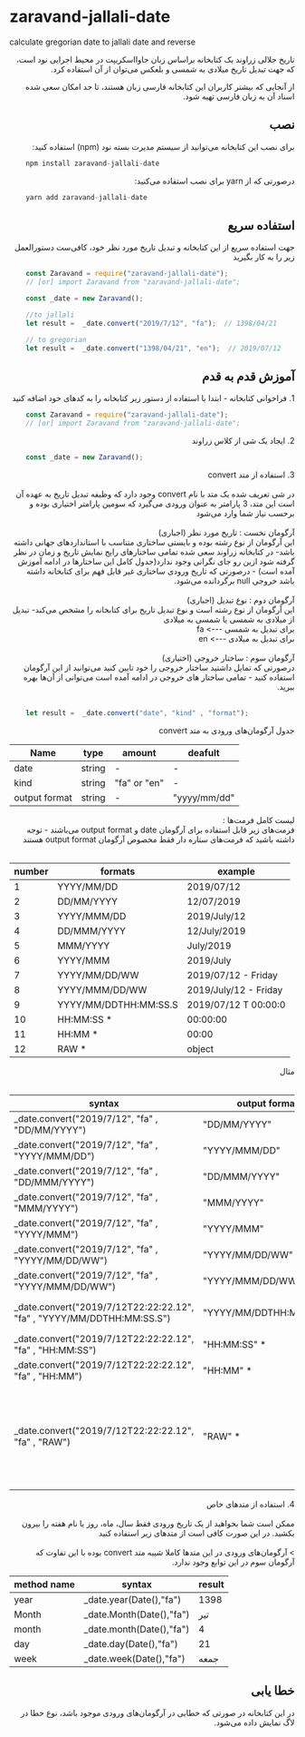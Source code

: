 # zaravand-jallali-date
calculate gregorian date to jallali date and reverse

<p dir="rtl">
تاریخ جلالی زراوند یک کتابخانه براساس زبان جاوااسکریپت در محیط اجرایی نود است، که جهت تبدیل تاریخ میلادی به شمسی و بلعکس می‌توان از آن استفاده کرد.
</p>

<div dir="rtl">
    از آنجایی که بیشتر کاربران این کتابخانه فارسی زبان هستند، تا حد امکان سعی شده اسناد آن به زبان فارسی تهیه شود.
</div>



## <div dir="rtl" >نصب</div>

<p dir="rtl">
    برای نصب این کتابخانه می‌توانید از سیستم مدیرت بسته نود (npm) استفاده کنید:
</p>

```javascript
    npm install zaravand-jallali-date
```

<p dir="rtl">
    درصورتی که از  yarn برای نصب استفاده می‌کنید:
</p>

```javascript
    yarn add zaravand-jallali-date
```





## <div dir="rtl" id="usage">استفاده سریع</div>

<p dir="rtl">
    جهت استفاده سریع از این کتابخانه و تبدیل تاریخ مورد نظر خود، کافی‌ست دستورالعمل زیر را به کار بگیرید
</p>

```javascript
    const Zaravand = require("zaravand-jallali-date");
    // [or] import Zaravand from "zaravand-jallali-date";

    const _date = new Zaravand();

    //to jallali
    let result =  _date.convert("2019/7/12", "fa");  // 1398/04/21   

    // to gregorian
    let result =  _date.convert("1398/04/21", "en");  // 2019/07/12 

```



## <div dir="rtl" id="steptosetp">آموزش قدم به قدم</div>

<div dir="rtl">
    1. فراخوانی کتابخانه - 
    ابتدا با استفاده از دستور زیر کتابخانه را به کدهای خود اضافه کنید
</div>

```javascript
    const Zaravand = require("zaravand-jallali-date");
    // [or] import Zaravand from "zaravand-jallali-date";
```

<div dir="rtl">
    2. ایجاد یک شی از کلاس زراوند
</div>

```javascript
    const _date = new Zaravand();
```

<div dir="rtl">
    3. استفاده از متد convert<br/><br/>
</div>
<div dir="rtl">
    در شی تعریف شده یک متد با نام convert وجود دارد که وظیفه تبدیل تاریخ به عهده آن است
    این متد، 3 پارامتر به عنوان ورودی می‌گیرد که سومین پارامتر اختیاری بوده و برحسب نیاز شما وارد می‌شود
    <br/><br/>
</div>
<div dir="rtl">
     آرگومان نخست : تاریخ مورد نظر (اجباری)  <br/>
    این آرگومان از نوع رشته بوده و بایستی ساختاری متناسب با استانداردهای جهانی داشته باشد- در کتابخانه زراوند سعی شده  تمامی ساختارهای رایج نمایش تاریخ و زمان در نظر گرفته شود ازین رو جای نگرانی وجود ندارد(جدول کامل این ساختارها در ادامه آموزش آمده است)  - درصورتی که تاریخ ورودی ساختاری غیر قابل فهم برای کتابخانه داشته باشد خروجی null برگردانده می‌شود.
    <br/><br/>
</div>
<div dir="rtl">
     آرگومان دوم : نوع تبدیل (اجباری) <br/>
    این آرگومان از نوع رشته است و نوع تبدیل تاریخ برای کتابخانه را مشخص می‌کند- تبدیل از میلادی به شمسی یا شمسی به میلادی <br/>
    برای تبدیل به شمسی ---> fa <br/>
    برای تبدیل به میلادی ---> en <br/><br/>
</div>
<div dir="rtl">
     آرگومان سوم : ساختار خروجی (اختیاری) <br/>
    درصورتی که تمایل داشتید ساختار خروجی را خود تایین کنید می‌توانید از این آرگومان استفاده کنید - تمامی ساختار های خروجی در ادامه آمده است می‌توانی از آن‌ها بهره ببرید.
    <br/><br/>
</div>


```javascript
    let result =  _date.convert("date", "kind" , "format");
```

<div dir="rtl">
    جدول آرگومان‌های ورودی به متد convert
</div>

Name | type | amount | deafult 
--- | --- | --- | ---
date | string | - | -
kind | string | "fa" or "en" | -
output format | string | - | "yyyy/mm/dd"


<div dir="rtl">
    لیست کامل فرمت‌ها : 
    <br/>
    فرمت‌های زیر قابل استفاده برای آرگومان date  و output format   می‌باشند - توجه داشته باشید که فرمت‌های ستاره دار فقط مخصوص آرگومان output format  هستند
    <br/><br/>
</div>

number|formats| example
--- | --- | ---
1|YYYY/MM/DD| 2019/07/12 
2|DD/MM/YYYY|12/07/2019 
3|YYYY/MMM/DD|2019/July/12 
4|DD/MMM/YYYY|12/July/2019 
5|MMM/YYYY|July/2019 
6|YYYY/MMM |2019/July 
7|YYYY/MM/DD/WW|2019/07/12 - Friday 
8|YYYY/MMM/DD/WW|2019/July/12 - Friday 
9|YYYY/MM/DDTHH:MM:SS.S|2019/07/12 T 00:00:0 
10|HH:MM:SS *|00:00:00 
11|HH:MM *|00:00 
12|RAW *|object 

<div dir="rtl">
    مثال <br/>
    <br/>
</div>

syntax | output format | result
--- | --- | ---
 _date.convert("2019/7/12", "fa" , "DD/MM/YYYY") | "DD/MM/YYYY" | 21/04/1398
 _date.convert("2019/7/12", "fa" , "YYYY/MMM/DD") | "YYYY/MMM/DD" |1398/تیرl/21
 _date.convert("2019/7/12", "fa" , "DD/MMM/YYYY") | "DD/MMM/YYYY" |21/تیرl/1398
 _date.convert("2019/7/12", "fa" , "MMM/YYYY") | "MMM/YYYY" |تیرl/1398
 _date.convert("2019/7/12", "fa" , "YYYY/MMM") | "YYYY/MMM" |تیر/1398
 _date.convert("2019/7/12", "fa" , "YYYY/MM/DD/WW") | "YYYY/MM/DD/WW" |1398/04/21 - جمعه
 _date.convert("2019/7/12", "fa" , "YYYY/MMM/DD/WW") | "YYYY/MMM/DD/WW" |1398/تیرl/21 - جمعه
 _date.convert("2019/7/12T22:22:22.12", "fa" , "YYYY/MM/DDTHH:MM:SS.S") | "YYYY/MM/DDTHH:MM:SS.S" | 1398/04/21 T 22:22:22.12
 _date.convert("2019/7/12T22:22:22.12", "fa" , "HH:MM:SS") | "HH:MM:SS" * | 22:22:22
 _date.convert("2019/7/12T22:22:22.12", "fa" , "HH:MM") | "HH:MM" * | 22:22
 _date.convert("2019/7/12T22:22:22.12", "fa" , "RAW") | "RAW" * | {Month: "تیر",day: 21,dweek: "جمعه",hour: 22,minute: 22,month: 4,second: 22.12,year: 1398,}


<div dir="rtl">
    4. استفاده از متدهای خاص<br/><br/>
    ممکن است شما بخواهید از یک تاریخ ورودی فقط سال، ماه، روز یا نام هفته را بیرون بکشید. در این صورت کافی است از متدهای زیر استفاده کنید
    <br/><br/>
</div>
<div dir="rtl">
    > آرگومان‌های ورودی در این متدها کاملا شبیه متد convert بوده با این تفاوت که آرگومان سوم در این توابع وجود ندارد. 
</div>


method name | syntax | result
--- | --- | ---
year | _date.year(Date(),"fa") | 1398
Month | _date.Month(Date(),"fa") | تیر
month | _date.month(Date(),"fa") | 4
day | _date.day(Date(),"fa") | 21
week | _date.week(Date(),"fa") | جمعه



## <div dir="rtl" id="usage">خطا یابی</div>
<div dir="rtl">
    در این کتابخانه در صورتی که خطایی در آرگومان‌های ورودی موجود باشد، نوع خطا در لاگ نمایش داده می‌شود.
</div>